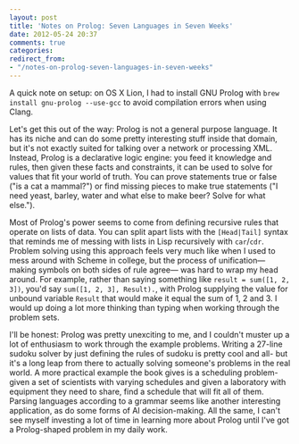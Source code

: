 ```yaml
---
layout: post
title: 'Notes on Prolog: Seven Languages in Seven Weeks'
date: 2012-05-24 20:37
comments: true
categories: 
redirect_from:
- "/notes-on-prolog-seven-languages-in-seven-weeks"
---
```


A quick note on setup: on OS X Lion, I had to install GNU Prolog with `brew install gnu-prolog --use-gcc` to avoid compilation errors when using Clang. 

Let's get this out of the way: Prolog is not a general purpose language. It has its niche and can do some pretty interesting stuff inside that domain, but it's not exactly suited for talking over a network or processing XML. Instead, Prolog is a declarative logic engine: you feed it knowledge and rules, then given these facts and constraints, it can be used to solve for values that fit your world of truth. You can prove statements true or false ("is a cat a mammal?") or find missing pieces to make true statements ("I need yeast, barley, water and what else to make beer? Solve for what else.").

Most of Prolog's power seems to come from defining recursive rules that operate on lists of data. You can split apart lists with the `[Head|Tail]` syntax that reminds me of messing with lists in Lisp recursively with `car`/`cdr`. Problem solving using this approach feels very much like when I used to mess around with Scheme in college, but the process of unification—making symbols on both sides of rule agree— was hard to wrap my head around. For example, rather than saying something like `result = sum([1, 2, 3])`, you'd say `sum([1, 2, 3], Result).`, with Prolog supplying the value for unbound variable `Result` that would make it equal the sum of 1, 2 and 3. I would up doing a lot more thinking than typing when working through the problem sets.

I'll be honest: Prolog was pretty unexciting to me, and I couldn't muster up a lot of enthusiasm to work through the example problems. Writing a 27-line sudoku solver by just defining the rules of sudoku is pretty cool and all- but it's a long leap from there to actually solving someone's problems in the real world. A more practical example the book gives is a scheduling problem- given a set of scientists with varying schedules and given a laboratory with equipment they need to share, find a schedule that will fit all of them. Parsing languages according to a grammar seems like another interesting application, as do some forms of AI decision-making. All the same, I can't see myself investing a lot of time in learning more about Prolog until I've got a Prolog-shaped problem in my daily work.
